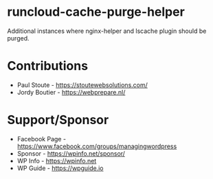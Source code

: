 # runcloud-cache-purge-helper
Additional instances where nginx-helper and lscache plugin should be purged.

# Contributions
* Paul Stoute - https://stoutewebsolutions.com/
* Jordy Boutier - https://webprepare.nl/

# Support/Sponsor
* Facebook Page - https://www.facebook.com/groups/managingwordpress
* Sponsor - https://wpinfo.net/sponsor/
* WP Info - https://wpinfo.net
* WP Guide - https://wpguide.io
